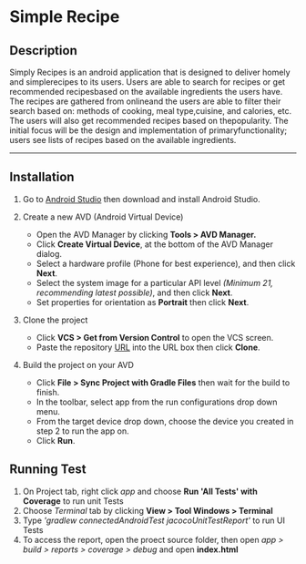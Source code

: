 # Simple Recipe

## Description

Simply Recipes is an android application that is designed to deliver homely and simplerecipes to its users. Users are able to search for recipes or get recommended recipesbased on the available ingredients the users have. The recipes are gathered from onlineand the users are able to filter their search based on: methods of cooking, meal type,cuisine, and calories, etc. The users will also get recommended recipes based on thepopularity. The initial focus will be the design and implementation of primaryfunctionality; users see lists of recipes based on the available ingredients.

---

## Installation 

1. Go to [Android Studio](https://developer.android.com/studio) then download and install Android Studio.

2. Create a new AVD (Android Virtual Device)
	- Open the AVD Manager by clicking **Tools > AVD Manager.**
	- Click **Create Virtual Device**, at the bottom of the AVD Manager dialog.
	- Select a hardware profile (Phone for best experience), and then click **Next**.
	- Select the system image for a particular API level *(Minimum 21, recommending latest possible)*, and then click **Next**.
	- Set properties for orientation as **Portrait** then click **Next**.

3. Clone the project
	- Click **VCS > Get from Version Control** to open the VCS screen.
	- Paste the repository [URL](https://github.com/lethaovy2001/Simply-Recipes.git) into the URL box then click **Clone**.

4. Build the project on your AVD
	- Click **File > Sync Project with Gradle Files** then wait for the build to finish.
	- In the toolbar, select app from the run configurations drop down menu.
	- From the target device drop down, choose the device you created in step 2 to run the app on.
	- Click **Run**.


## Running Test

1. On Project tab, right click *app* and choose **Run 'All Tests' with Coverage** to run unit Tests
2. Choose *Terminal* tab by clicking **View > Tool Windows > Terminal**
3. Type *'gradlew connectedAndroidTest jacocoUnitTestReport'* to run UI Tests
4. To access the report, open the proect source folder, then open *app > build > reports > coverage > debug* and open **index.html**





